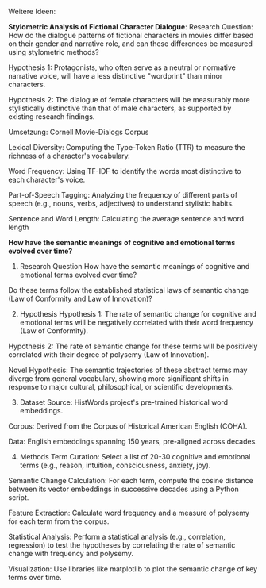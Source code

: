 Weitere Ideen:

**Stylometric Analysis of Fictional Character Dialogue**:
Research Question: How do the dialogue patterns of fictional characters in movies differ based on their gender and narrative role, and can these differences be measured using stylometric methods?

Hypothesis 1: Protagonists, who often serve as a neutral or normative narrative voice, will have a less distinctive "wordprint" than minor characters.

Hypothesis 2: The dialogue of female characters will be measurably more stylistically distinctive than that of male characters, as supported by existing research findings.

Umsetzung: Cornell Movie-Dialogs Corpus 

Lexical Diversity: Computing the Type-Token Ratio (TTR) to measure the richness of a character's vocabulary.

Word Frequency: Using TF-IDF to identify the words most distinctive to each character's voice.

Part-of-Speech Tagging: Analyzing the frequency of different parts of speech (e.g., nouns, verbs, adjectives) to understand stylistic habits.

Sentence and Word Length: Calculating the average sentence and word length


**How have the semantic meanings of cognitive and emotional terms evolved over time?**
1. Research Question
How have the semantic meanings of cognitive and emotional terms evolved over time?

Do these terms follow the established statistical laws of semantic change (Law of Conformity and Law of Innovation)?

2. Hypothesis
Hypothesis 1: The rate of semantic change for cognitive and emotional terms will be negatively correlated with their word frequency (Law of Conformity).

Hypothesis 2: The rate of semantic change for these terms will be positively correlated with their degree of polysemy (Law of Innovation).

Novel Hypothesis: The semantic trajectories of these abstract terms may diverge from general vocabulary, showing more significant shifts in response to major cultural, philosophical, or scientific developments.

3. Dataset
Source: HistWords project's pre-trained historical word embeddings.

Corpus: Derived from the Corpus of Historical American English (COHA).

Data: English embeddings spanning 150 years, pre-aligned across decades.

4. Methods
Term Curation: Select a list of 20-30 cognitive and emotional terms (e.g., reason, intuition, consciousness, anxiety, joy).

Semantic Change Calculation: For each term, compute the cosine distance between its vector embeddings in successive decades using a Python script.

Feature Extraction: Calculate word frequency and a measure of polysemy for each term from the corpus.

Statistical Analysis: Perform a statistical analysis (e.g., correlation, regression) to test the hypotheses by correlating the rate of semantic change with frequency and polysemy.

Visualization: Use libraries like matplotlib to plot the semantic change of key terms over time.
